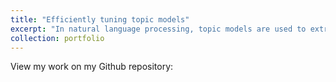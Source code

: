 ```yaml
---
title: "Efficiently tuning topic models"
excerpt: "In natural language processing, topic models are used to extract meaningful and human-interpretable topics from a corpus.  However, tuning topic models for large corpora can be time consuming and computationally expensive.  By monitoring topic coherence as a function of corpus size, we can determine how to efficiently create a high quality topic model.  In this project, we will demonstrate this technique using the English Wikipedia corpus."
collection: portfolio
---
```


View my work on my Github repository: 